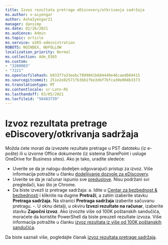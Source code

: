 ```yaml
---
title: Izvoz rezultata pretrage eDiscovery/otkrivanja sadržaja
ms.author: v-aiyengar
author: AshaIyengar21
manager: dansimp
ms.date: 02/26/2021
ms.audience: Admin
ms.topic: article
ms.service: o365-administration
ROBOTS: NOINDEX, NOFOLLOW
localization_priority: Normal
ms.collection: Adm_O365
ms.custom:
- "3200003"
- "7221"
ms.openlocfilehash: b93377a33eebc7899041b684449e46caedb04415
ms.sourcegitcommit: 251e2e82571fb3bb1fbe3dbf7bfca30e004b3373
ms.translationtype: MT
ms.contentlocale: sr-Latn-RS
ms.lasthandoff: 03/05/2021
ms.locfileid: "50483739"
---
```

# <a name="export-ediscoverycontent-search-results"></a>Izvoz rezultata pretrage eDiscovery/otkrivanja sadržaja

Možda ćete morati da izvezete rezultate pretrage u PST datoteku (iz e-pošte) ili u izvorne Office dokumente (iz sistema SharePoint i usluge OneDrive for Business sites). Ako je tako, uradite sledeće:

- Uverite se da je nalogu dodeljen odgovarajući pristup za izvoz. Više informacija potražite u članku [dodeljivanje dozvole za eDiscovery](https://go.microsoft.com/fwlink/?linkid=2102406).
- Uverite se da je računar ispunio sve [preduslove](https://docs.microsoft.com/office365/securitycompliance/export-search-results#before-you-begin). Nisu podržani svi pregledači, kao što je Chrome.
- Da biste izvezli iz pretrage sadržaja: a. Idite u [Centar za bezbednost & bezbednosti](https://protection.office.com/contentsearch) i kliknite na dugme **Pretraži**, a zatim izaberite stavku **Pretraga sadržaja**. Na stranici **Pretraga sadržaja** izaberite sačuvanu pretragu.
    -. U oknu detalji, u okviru **Izvezi rezultate na računar**, izaberite stavku **Započni izvoz**. Ako izvozite više od 100K poštanskih sandučića, moraćete da koristite PowerShell da biste preuzeli rezultate izvoza. Više informacija potražite u članku [izvoz rezultata iz više od 100K poštanskih sandučića](https://go.microsoft.com/fwlink/?linkid=2143861).

Da biste saznali više, pogledajte članak [izvoz rezultata pretrage sadržaja](https://go.microsoft.com/fwlink/?linkid=2102118).